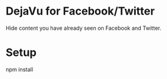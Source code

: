 # DejaVu for Facebook/Twitter
Hide content you have already seen on Facebook and Twitter.

# Setup
npm install
